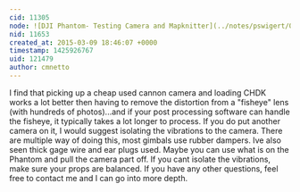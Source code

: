 ```yaml
---
cid: 11305
node: ![DJI Phantom- Testing Camera and Mapknitter](../notes/pswigert/03-03-2015/dji-phantom-testing-camera-and-mapknitter)
nid: 11653
created_at: 2015-03-09 18:46:07 +0000
timestamp: 1425926767
uid: 121479
author: cmnetto
---
```


I find that picking up a cheap used cannon camera and loading CHDK works a lot better then having to remove the distortion from a "fisheye" lens (with hundreds of photos)...and if your post processing software can handle the fisheye, it typically takes a lot longer to process. If you do put another camera on it, I would suggest isolating the vibrations to the camera. There are multiple way of doing this, most gimbals use rubber dampers. Ive also seen thick gage wire and ear plugs used. Maybe you can use what is on the Phantom and pull the camera part off. If you cant isolate the vibrations, make sure your props are balanced.  If you have any other questions, feel free to contact me and I can go into more depth. 